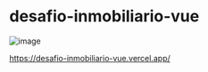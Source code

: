# desafio-inmobiliario-vue

![image](https://github.com/pipevera/desafio-inmobiliario/assets/30265690/516acd30-3499-4788-bcaa-b7270c49c4c1)

https://desafio-inmobiliario-vue.vercel.app/


